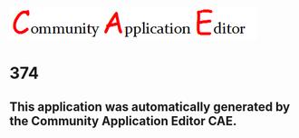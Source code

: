 ![CAE](https://github.com/PhilCAEOrg/CAE-Deployment-Temp/blob/master/img/logo.png)  

374
===================


This application was automatically generated by the Community Application Editor CAE.  
---------------
